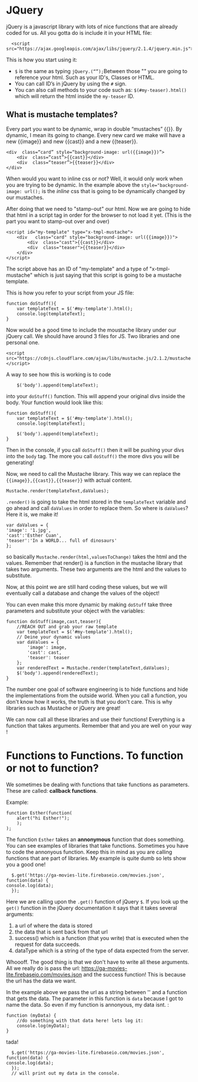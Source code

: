# JQuery 
jQuery is a javascript library with lots of nice functions that are already coded for us. All you gotta do is include it in your HTML file: 

	  <script src="https://ajax.googleapis.com/ajax/libs/jquery/2.1.4/jquery.min.js">

This is how you start using it: 

- `$` is the same as typing `jQuery.(“”);`Between those "" you are going to reference your html. Such as your ID's, Classes or HTML. 
- You can call ID’s in jQuery by using the `#` sign. 
- You can also call methods to your code such as: `$(#my-teaser).html()` which will return the html inside the `my-teaser` ID. 

## What is mustache templates? 

Every part you want to be dynamic, wrap in double “mustaches” {{}}. By dynamic, I mean its going to change. Every new card we make will have a new {{image}} and new {{cast}} and a new {{teaser}}.

	<div  class=“card” style=“background-image: url({{image}})”>
	    <div  class=“cast”>{{cast}}</div>
	    <div  class=“teaser”>{{teaser}}</div>
	</div> 

When would you want to inline css or not? 
Well, it would only work when you are trying to be dynamic. In the example above the `style="background-image: url();` is the *inline* css that is going to be dynamically changed by our mustaches. 


After doing that we need to "stamp-out" our html. Now we are going to hide that html in a script tag in order for the browser to not load it yet. (This is the part you want to stamp-out over and over)

	<script id="my-template" type="x-tmpl-mustache">
		<div   class="card" style="background-image: url({{image}})">
		    <div  class="cast">{{cast}}</div>
		    <div  class="teaser">{{teaser}}</div>
		</div> 
	</script>

The script above has an ID of "my-template" and a type of "x-tmpl-mustache" which is just saying that this script is going to be a mustache template. 

This is how you refer to your script from your JS file: 

	function doStuff(){
		var templateText = $('#my-template').html();
		console.log(templateText);
	}




Now would be a good time to include the moustache library under our jQuery call. We should have around 3 files for JS. Two libraries and one personal one. 

	<script src="https://cdnjs.cloudflare.com/ajax/libs/mustache.js/2.1.2/mustache.min.js"></script>


A way to see how this is working is to code 
		
		$('body').append(templateText);

into your `doStuff()` function. This will append your original divs inside the body. Your function would look like this: 

	
	function doStuff(){
		var templateText = $('#my-template').html();
		console.log(templateText);

		$('body').append(templateText);
	}

Then in the console, if you call `doStuff()` then it will be pushing your divs into the `body` tag. The more you call `doStuff()` the more divs you will be generating! 

Now, we need to call the Mustache library. This way we can replace the `{{image}},{{cast}},{{teaser}}` with actual content. 

	
	Mustache.render(templateText,daValues);

`.render()` is going to take the html stored in the `templateText` variable and go ahead and call `daValues` in order to replace them. So where is `daValues`? Here it is, we make it! 

	var daValues = {
	'image': '1.jpg',
	'cast':'Esther Cuan',
	'teaser':'In a WORLD... full of dinosaurs'
	};


so basically `Mustache.render(html,valuesToChange)` takes the html and the values. Remember that render() is a function in the mustache library that takes two arguments. These two arguments are the html and the values to substitute. 


Now, at this point we are still hard coding these values, but we will eventually call a database and change the values of the object! 

You can even make this more dynamic by making `doStuff` take three parameters and substitute your object with the variables: 




	function doStuff(image,cast,teaser){
		//REACH OUT and grab your raw template
		var templateText = $('#my-template').html();
		// Deine your dynamic values
		var daValues = {
			'image': image,
			'cast': cast,
			'teaser': teaser
		};
		var renderedText = Mustache.render(templateText,daValues);
		$('body').append(renderedText);
	}


	

The number one goal of software engineering is to hide functions and hide the implementations from the outside world. When you call a function, you don't know how it works, the truth is that you don't care. This is why libraries such as Mustache or jQuery are great! 

We can now call all these libraries and use their functions! Everything is a function that takes arguments. Remember that and you are well on your way ! 



# Functions to Functions. To function or not to function? 

We sometimes be dealing with functions that take functions as parameters. These are called: **callback functions**. 

Example: 

	function Esther(function(
		alert("hi Esther!");
		);
	); 

The function `Esther` takes an **annonymous** function that does something. You can see examples of libraries that take functions. Sometimes you have to code the annonyous function. Keep this in mind as you are calling functions that are part of libraries. 
My example is quite dumb so lets show you a good one! 


	  $.get('https://ga-movies-lite.firebaseio.com/movies.json', function(data) {
    console.log(data);
	  });

Here we are calling upon the `.get()` function of jQuery `$`. If you look up the `get()` function in the jQuery documentation it says that it takes several  arguments: 

1. a url of where the data is stored 
2. the data that is sent back from that url 
3. success() which is a function (that you write) that is executed when the request for data succeeds. 
4. dataType which is a string of the type of data expected from the server. 


Whoooff. The good thing is that we don't have to write all these arguments. All we really do is pass the url: https://ga-movies-lite.firebaseio.com/movies.json and the success function! This is because the url has the data we want. 

In the example above we pass the url as a string between '' and a function that gets the data. The parameter in this function is `data` because I got to name the data. So even if my function is annonyous, my data isnt. : 

	function (myData) { 
		//do something with that data here! lets log it: 
		console.log(myData);
	}

tada! 

	  $.get('https://ga-movies-lite.firebaseio.com/movies.json', function(data) {
    console.log(data);
	  });
	  // will print out my data in the console. 



